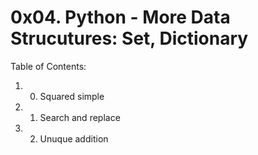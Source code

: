 # 0x04. Python - More Data Strucutures: Set, Dictionary
Table of Contents:
1. 0. Squared simple
2. 1. Search and replace
3. 2. Unuque addition

